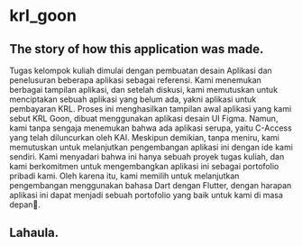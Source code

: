 # krl_goon
## The story of how this application was made.
Tugas kelompok kuliah dimulai dengan pembuatan desain Aplikasi dan penelusuran beberapa aplikasi sebagai referensi. Kami menemukan berbagai tampilan aplikasi, dan setelah diskusi, kami memutuskan untuk menciptakan sebuah aplikasi yang belum ada, yakni aplikasi untuk pembayaran KRL. Proses ini menghasilkan tampilan awal aplikasi yang kami sebut KRL Goon, dibuat menggunakan aplikasi desain UI Figma. Namun, kami tanpa sengaja menemukan bahwa ada aplikasi serupa, yaitu C-Access yang telah diluncurkan oleh KAI. Meskipun demikian, tanpa meniru, kami memutuskan untuk melanjutkan pengembangan aplikasi ini dengan ide kami sendiri. Kami menyadari bahwa ini hanya sebuah proyek tugas kuliah, dan kami berkomitmen untuk mengembangkan aplikasi ini sebagai portofolio pribadi kami. Oleh karena itu, kami memilih untuk melanjutkan pengembangan menggunakan bahasa Dart dengan Flutter, dengan harapan aplikasi ini dapat menjadi sebuah portofolio yang baik untuk kami di masa depan🚀.
## Lahaula.
